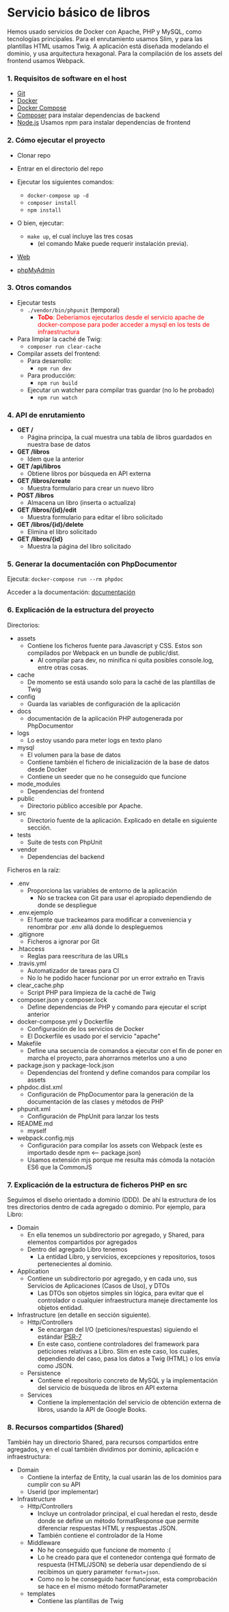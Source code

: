 # Servicio básico de libros

Hemos usado servicios de Docker con Apache, PHP y MySQL, como tecnologías principales.
Para el enrutamiento usamos Slim, y para las plantillas HTML usamos Twig. 
A aplicación está diseñada modelando el dominio, y usa arquitectura hexagonal.
Para la compilación de los assets del frontend usamos Webpack.


### 1. Requisitos de software en el host

* [Git](https://git-scm.com/)
* [Docker](https://www.docker.com/)
* [Docker Compose](https://docs.docker.com/compose/)
* [Composer](https://getcomposer.com) para instalar dependencias de backend
* [Node.js](https://nodejs.com) Usamos npm para instalar dependencias de frontend


### 2. Cómo ejecutar el proyecto

* Clonar repo
* Entrar en el directorio del repo
* Ejecutar los siguientes comandos:
  * `docker-compose up -d`  
  * `composer install`
  * `npm install`
* O bien, ejecutar:
  * `make up`, el cual incluye las tres cosas
    * (el comando Make puede requerir instalación previa).


* [Web](http://localhost:8080)
* [phpMyAdmin](http://localhost:8081)

### 3. Otros comandos

* Ejecutar tests
  * `./vendor/bin/phpunit` (temporal)
    * <span style="color:red">**ToDo**: Deberíamos ejecutarlos desde el servicio apache de docker-compose para poder acceder a mysql en los tests de infraestructura</span>
* Para limpiar la caché de Twig:
  * `composer run clear-cache`
* Compilar assets del frontend:
  * Para desarrollo:
    * `npm run dev`
  * Para producción:
    * `npm run build`
  * Ejecutar un watcher para compilar tras guardar (no lo he probado)
    * `npm run watch`

### 4. API de enrutamiento

* **GET /**
  * Página principa, la cual muestra una tabla de libros guardados en nuestra base de datos
* **GET /libros**
  * Idem que la anterior
* **GET /api/libros**
  * Obtiene libros por búsqueda en API externa
* **GET /libros/create**
  * Muestra formulario para crear un nuevo libro 
* **POST /libros**
  * Almacena un libro (inserta o actualiza)
* **GET /libros/{id}/edit**
  * Muestra formulario para editar el libro solicitado
* **GET /libros/{id}/delete**
  * Elimina el libro solicitado
* **GET /libros/{id}**
  * Muestra la página del libro solicitado

### 5. Generar la documentación con PhpDocumentor

Ejecuta:
`docker-compose run --rm phpdoc`

Acceder a la documentación:
<a href="https://luismartin.github.io/prueba-nuevos-devs/" target="_blank">documentación</a>

### 6. Explicación de la estructura del proyecto

Directorios:
* assets
  * Contiene los ficheros fuente para Javascript y CSS. Estos son compilados por Webpack en un bundle de public/dist.
    * Al compilar para dev, no minifica ni quita posibles console.log, entre otras cosas.
* cache
  * De momento se está usando solo para la caché de las plantillas de Twig
* config 
  * Guarda las variables de configuración de la aplicación
* docs
  * documentación de la aplicación PHP autogenerada por PhpDocumentor
* logs
  * Lo estoy usando para meter logs en texto plano
* mysql
  * El volumen para la base de datos
  * Contiene también el fichero de inicialización de la base de datos desde Docker
  * Contiene un seeder que no he conseguido que funcione
* mode_modules
  * Dependencias del frontend
* public
  * Directorio público accesible por Apache.
* src
  * Directorio fuente de la aplicación. Explicado en detalle en siguiente sección.
* tests
  * Suite de tests con PhpUnit
* vendor
  * Dependencias del backend
  
Ficheros en la raíz:
* .env
  * Proporciona las variables de entorno de la aplicación
    * No se trackea con Git para usar el apropiado dependiendo de donde se despliegue
* .env.ejemplo
  * El fuente que trackeamos para modificar a conveniencia y renombrar por .env allá donde lo despleguemos
* .gitignore
  * Ficheros a ignorar por Git
* .htaccess
  * Reglas para reescritura de las URLs
* .travis.yml
  * Automatizador de tareas para CI
  * No lo he podido hacer funcionar por un error extraño en Travis
* clear_cache.php
  * Script PHP para limpieza de la caché de Twig
* composer.json y composer.lock
  * Define dependencias de PHP y comando para ejecutar el script anterior
* docker-compose.yml y Dockerfile
  * Configuración de los servicios de Docker
  * El Dockerfile es usado por el servicio "apache"
* Makefile
  * Define una secuencia de comandos a ejecutar con el fin de poner en marcha el proyecto, para ahorrarnos meterlos uno a uno
* package.json y package-lock.json
  * Dependencias del frontend y define comandos para compilar los assets
* phpdoc.dist.xml
  * Configuración de PhpDocumentor para la generación de la documentación de las clases y métodos de PHP
* phpunit.xml
  * Configuración de PhpUnit para lanzar los tests
* README.md
  * myself
* webpack.config.mjs
  * Configuración para compilar los assets con Webpack (este es importado desde npm <-- package.json)
  * Usamos extensión mjs porque me resulta más cómoda la notación ES6 que la CommonJS
  
### 7. Explicación de la estructura de ficheros PHP en src

Seguimos el diseño orientado a dominio (DDD). De ahí la estructura de los tres directorios dentro de cada agregado o dominio. Por ejemplo, para Libro:
* Domain
  * En ella tenemos un subdirectorio por agregado, y Shared, para elementos compartidos por agregados
  * Dentro del agregado Libro tenemos
    * La entidad Libro, y servicios, excepciones y repositorios, tosos pertenecientes al dominio.
* Application
  * Contiene un subdirectorio por agregado, y en cada uno, sus Servicios de Aplicaciones (Casos de Uso), y DTOs
    * Las DTOs son objetos simples sin lógica, para evitar que el controlador o cualquier infraestructura maneje directamente los objetos entidad. 
* Infrastructure (en detalle en sección siguiente).
  * Http/Controllers
    * Se encargan del I/O (peticiones/respuestas) siguiendo el estándar [PSR-7](https://www.php-fig.org/psr/psr-7/)
    * En este caso, contiene controladores del framework para peticiones relativas a Libro. Slim en este caso, los cuales, dependiendo del caso, pasa los datos a Twig (HTML) o los envía como JSON.
  * Persistence
    * Contiene el repositorio concreto de MySQL y la implementación del servicio de búsqueda de libros en API externa
  * Services
    * Contiene la implementación del servicio de obtención externa de libros, usando la API de Google Books.

### 8. Recursos compartidos (Shared)

También hay un directorio Shared, para recursos compartidos entre agregados, y en el cual también dividimos por dominio, aplicación e infraestructura:

* Domain
  * Contiene la interfaz de Entity, la cual usarán las de los dominios para cumplir con su API
  * Userid (por implementar)
* Infrastructure
  * Http/Controllers
    * Incluye un controlador principal, el cual heredan el resto, desde donde se define un método formatResponse que permite diferenciar respuestas HTML y respuestas JSON.
    * También contiene el controlador de la Home
  * Middleware
    * No he conseguido que funcione de momento :(
    * Lo he creado para que el contenedor contenga qué formato de respuesta (HTML/JSON) se debería usar dependiendo de si recibimos un query parameter `format=json`. 
    * Como no lo he conseguido hacer funcionar, esta comprobación se hace en el mismo método formatParameter
  * templates
    * Contiene las plantillas de Twig